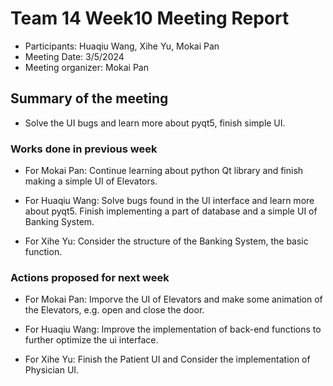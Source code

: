 # Team 14 Week10 Meeting Report

- Participants: Huaqiu Wang, Xihe Yu, Mokai Pan
- Meeting Date: 3/5/2024
- Meeting organizer: Mokai Pan

## Summary of the meeting

- Solve the UI bugs and learn more about pyqt5, finish simple UI.

### Works done in previous week

- For Mokai Pan: Continue learning about python Qt library and finish making a simple UI of Elevators.

- For Huaqiu Wang: Solve bugs found in the UI interface and learn more about pyqt5. Finish implementing a part of database and a simple UI of Banking System.

- For Xihe Yu: Consider the structure of the Banking System, the basic function.

### Actions proposed for next week

- For Mokai Pan: Imporve the UI of Elevators and make some animation of the Elevators, e.g. open and close the door.

- For Huaqiu Wang: Improve the implementation of back-end functions to further optimize the ui interface.

- For Xihe Yu: Finish the Patient UI and Consider the implementation of Physician UI.
